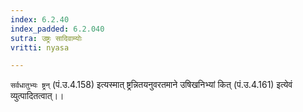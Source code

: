 ```yaml
---
index: 6.2.40
index_padded: 6.2.040
sutra: उष्ट्रः सादिवाम्योः
vritti: nyasa

---
```

`सर्वधातुभ्यः ष्ट्रन्` (पं.उ.4.158) इत्यस्मात् ष्ट्रन्नितयनुवरतमाने उषिखनिभ्यां कित् (पं.उ.4.161) इत्येवं व्युत्पादितत्वात्।।